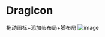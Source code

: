 # DragIcon
拖动图标+添加头布局+脚布局
![image](https://github.com/qq8585083/DragIcon/blob/master/dragicon1.git)
